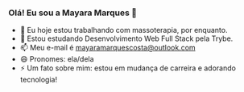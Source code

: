 ### Olá! Eu sou a Mayara Marques :sunflower:


- 🔭 Eu hoje estou trabalhando com massoterapia, por enquanto.
- 🌱 Estou estudando Desenvolvimento Web Full Stack pela Trybe.
- 📫 Meu e-mail é mayaramarquescosta@outlook.com
- 😄 Pronomes: ela/dela
- ⚡ Um fato sobre mim: estou em mudança de carreira e adorando tecnologia!
